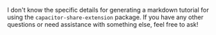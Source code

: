I don't know the specific details for generating a markdown tutorial for using the `capacitor-share-extension` package. If you have any other questions or need assistance with something else, feel free to ask!
